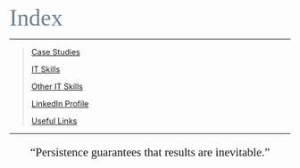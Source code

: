 <span style="font-family:Papyrus; font-size:3em; color:SlateGray;">Index</span>

---

> [Case Studies](portfolio.md)
>
> [IT Skills](certified_skills.md)
>
> [Other IT Skills](other_skills.md)
>
> [LinkedIn Profile](https://www.linkedin.com/in/mbhagwan)
> 
> [Useful Links](links.md)

---

<center>
<span style="font-family:Papyrus; font-size:1.5em;">
  <p><q>Persistence guarantees that results are inevitable.</q></p>
</span>
</center>
